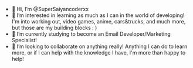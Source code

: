 - 👋 Hi, I’m @SuperSaiyancoderxx
- 👀 I’m interested in learning as much as I can in the world of developing! I'm into working out, video games, anime, cars&trucks, and much more, but those are my building blocks : )
- 🌱 I’m currently studying to become an Email Developer/Marketing Specialist!
- 💞️ I’m looking to collaborate on anything really! Anything I can do to learn more, or if I can help with the knowledge I have, I'm more than happy to help!


<!---
SuperSaiyancoderxx/SuperSaiyancoderxx is a ✨ special ✨ repository because its `README.md` (this file) appears on your GitHub profile.
You can click the Preview link to take a look at your changes.
--->
